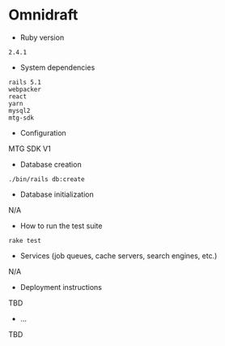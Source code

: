 # Omnidraft

* Ruby version

`2.4.1`

* System dependencies

```
rails 5.1
webpacker
react
yarn
mysql2
mtg-sdk
```

* Configuration

MTG SDK V1

* Database creation

`./bin/rails db:create`

* Database initialization

N/A

* How to run the test suite

`rake test`

* Services (job queues, cache servers, search engines, etc.)

N/A

* Deployment instructions

TBD

* ...

TBD
